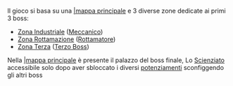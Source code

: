 Il gioco si basa su una [|mappa principale](Zona%20Principale%20) e 3 diverse zone dedicate ai primi 3 boss:

- [Zona Industriale](Zona%20Industriale.md) ([Meccanico](Meccanico.md))
- [Zona Rottamazione](Zona%20Rottamazione.md) ([Rottamatore](Rottamatore.md))
- [Zona Terza](Zona%20Terza.md) ([Terzo Boss](Terzo%20Boss.md))

Nella [|mappa principale](Zona%20Principale%20) è presente il palazzo del boss finale, Lo [Scienziato](Scienziato.md)
accessibile solo dopo aver sbloccato i diversi [potenziamenti](Potenziamenti.md) sconfiggendo gli altri boss

